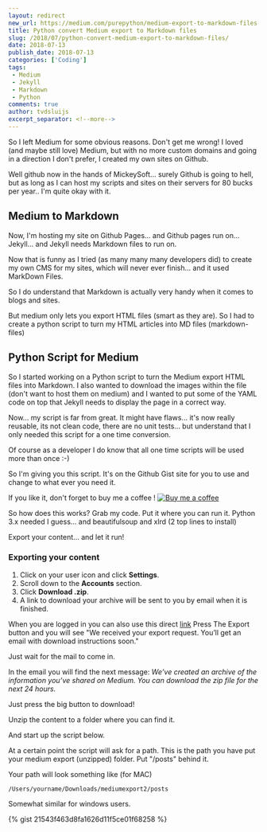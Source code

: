 ```yaml
---
layout: redirect
new_url: https://medium.com/purepython/medium-export-to-markdown-files-with-python-534091e4a182
title: Python convert Medium export to Markdown files
slug: /2018/07/python-convert-medium-export-to-markdown-files/
date: 2018-07-13
publish_date: 2018-07-13
categories: ['Coding']
tags: 
 - Medium
 - Jekyll
 - Markdown
 - Python
comments: true
author: tvdsluijs
excerpt_separator: <!--more-->
---
```

So I left Medium for some obvious reasons. Don't get me wrong! I loved (and maybe still love) Medium, but with no more custom domains and going in a direction I don't prefer, I created my own sites on Github.

Well github now in the hands of MickeySoft... surely Github is going to hell, but as long as I can host my scripts and sites on their servers for 80 bucks per year.. I'm quite okay with it. 

<!--more-->

## Medium to Markdown


Now, I'm hosting my site on Github Pages... and Github pages run on... Jekyll... and Jekyll needs Markdown files to run on.

Now that is funny as I tried (as many many many developers did) to create my own CMS for my sites, which will never ever finish... and it used MarkDown Files. 

So I do understand that Markdown is actually very handy when it comes to blogs and sites.

But medium only lets you export HTML files (smart as they are). So I had to create a python script to turn my HTML articles into MD files (markdown-files)

## Python Script for Medium 

So I started working on a Python script to turn the Medium export HTML files into Markdown. I also wanted to download the images within the file (don't want to host them on medium) and I wanted to put some of the YAML code on top that Jekyll needs to display the page in a correct way.

Now... my script is far from great. It might have flaws... it's now really reusable, its not clean code, there are no unit tests... but understand that I only needed this script for a one time conversion.

Of course as a developer I do know that all one time scripts will be used more than once :-)

So I'm giving you this script. It's on the Github Gist site for you to use and change to what ever you need it.

If you like it, don't forget to buy me a coffee !
[![Buy me a coffee](https://www.buymeacoffee.com/assets/img/custom_images/orange_img.png)](https://www.buymeacoffee.com/itheo)

So how does this works? Grab my code. Put it where you can run it. Python 3.x needed I guess... and beautifulsoup and xlrd (2 top lines to install)

Export your content... and let it run!

### Exporting your content

1.  Click on your user icon and click  **Settings**.
2.  Scroll down to the  **Accounts**  section.
3.  Click  **Download .zip**.
4.  A link to download your archive will be sent to you by email when it is finished.

When you are logged in you can also use this direct [link](https://medium.com/me/export)
Press The Export button and you will see "We received your export request. You’ll get an email with download instructions soon."

Just wait for the mail to come in.

In the email you will find the next message:
*We’ve created an archive of the information you’ve shared on Medium. You can download the zip file for the next 24 hours.*

Just press the big button to download!

Unzip the content to a folder where you can find it.

And start up the script below.

At a certain point the script will ask for a path. This is the path you have put your medium export (unzipped) folder. Put "/posts" behind it.

Your path will look something like (for MAC)
```
/Users/yourname/Downloads/mediumexport2/posts
```
Somewhat similar for windows users.

{% gist 21543f463d8fa1626d11f5ce01f68258 %}
<!--stackedit_data:
eyJoaXN0b3J5IjpbMTI1NjEzNTE1Nl19
-->